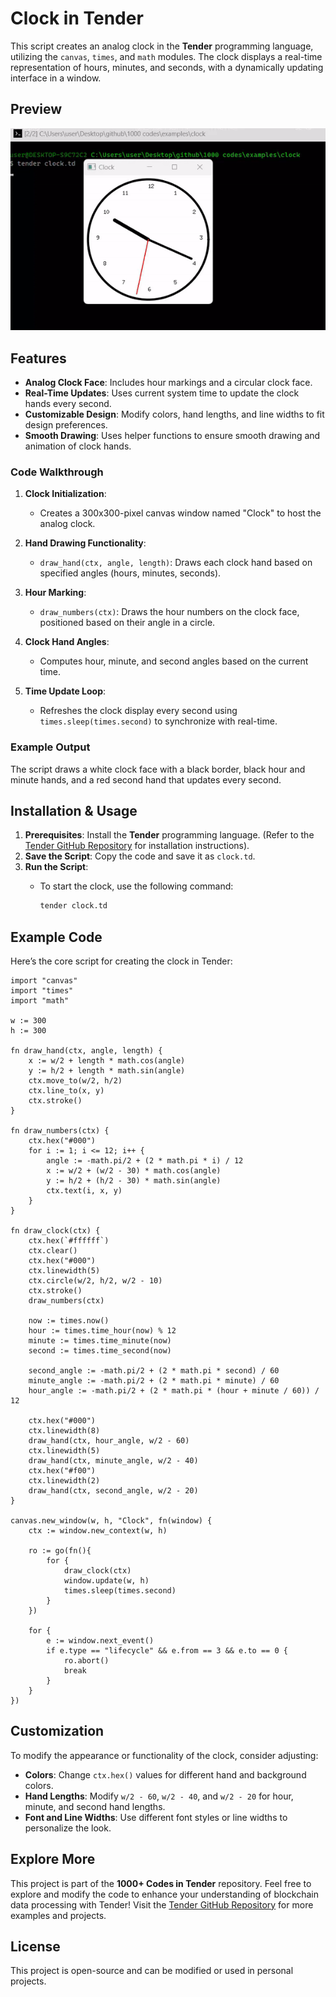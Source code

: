# Clock in Tender

This script creates an analog clock in the **Tender** programming language, utilizing the `canvas`, `times`, and `math` modules. The clock displays a real-time representation of hours, minutes, and seconds, with a dynamically updating interface in a window.

## Preview

![preview](./preview.gif)

## Features

- **Analog Clock Face**: Includes hour markings and a circular clock face.
- **Real-Time Updates**: Uses current system time to update the clock hands every second.
- **Customizable Design**: Modify colors, hand lengths, and line widths to fit design preferences.
- **Smooth Drawing**: Uses helper functions to ensure smooth drawing and animation of clock hands.

### Code Walkthrough

1. **Clock Initialization**:
   - Creates a 300x300-pixel canvas window named "Clock" to host the analog clock.
   
2. **Hand Drawing Functionality**:
   - `draw_hand(ctx, angle, length)`: Draws each clock hand based on specified angles (hours, minutes, seconds).

3. **Hour Marking**:
   - `draw_numbers(ctx)`: Draws the hour numbers on the clock face, positioned based on their angle in a circle.

4. **Clock Hand Angles**:
   - Computes hour, minute, and second angles based on the current time.
   
5. **Time Update Loop**:
   - Refreshes the clock display every second using `times.sleep(times.second)` to synchronize with real-time.

### Example Output

The script draws a white clock face with a black border, black hour and minute hands, and a red second hand that updates every second.

## Installation & Usage

1. **Prerequisites**: Install the **Tender** programming language. (Refer to the [Tender GitHub Repository](https://github.com/2dprototype/tender) for installation instructions).
2. **Save the Script**: Copy the code and save it as `clock.td`.
3. **Run the Script**:
   - To start the clock, use the following command:

     ```bash
     tender clock.td
     ```

## Example Code

Here’s the core script for creating the clock in Tender:

```tender
import "canvas"
import "times"
import "math"

w := 300
h := 300

fn draw_hand(ctx, angle, length) {
	x := w/2 + length * math.cos(angle)
	y := h/2 + length * math.sin(angle)
	ctx.move_to(w/2, h/2)
	ctx.line_to(x, y)
	ctx.stroke()
}

fn draw_numbers(ctx) {
	ctx.hex("#000")
	for i := 1; i <= 12; i++ {
		angle := -math.pi/2 + (2 * math.pi * i) / 12
		x := w/2 + (w/2 - 30) * math.cos(angle)
		y := h/2 + (h/2 - 30) * math.sin(angle)
		ctx.text(i, x, y)
	}
}

fn draw_clock(ctx) {
	ctx.hex(`#ffffff`)
	ctx.clear()
	ctx.hex("#000")
	ctx.linewidth(5)
	ctx.circle(w/2, h/2, w/2 - 10)
	ctx.stroke()
	draw_numbers(ctx)

	now := times.now()
	hour := times.time_hour(now) % 12
	minute := times.time_minute(now)
	second := times.time_second(now)

	second_angle := -math.pi/2 + (2 * math.pi * second) / 60
	minute_angle := -math.pi/2 + (2 * math.pi * minute) / 60
	hour_angle := -math.pi/2 + (2 * math.pi * (hour + minute / 60)) / 12

	ctx.hex("#000")
	ctx.linewidth(8)
	draw_hand(ctx, hour_angle, w/2 - 60)
	ctx.linewidth(5)
	draw_hand(ctx, minute_angle, w/2 - 40)
	ctx.hex("#f00")
	ctx.linewidth(2)
	draw_hand(ctx, second_angle, w/2 - 20)
}

canvas.new_window(w, h, "Clock", fn(window) {
	ctx := window.new_context(w, h)

	ro := go(fn(){
		for {
			draw_clock(ctx)
			window.update(w, h)
			times.sleep(times.second)
		}
	})

	for {
		e := window.next_event()
		if e.type == "lifecycle" && e.from == 3 && e.to == 0 {
			ro.abort()
			break
		}
	}
})
```

## Customization

To modify the appearance or functionality of the clock, consider adjusting:

- **Colors**: Change `ctx.hex()` values for different hand and background colors.
- **Hand Lengths**: Modify `w/2 - 60`, `w/2 - 40`, and `w/2 - 20` for hour, minute, and second hand lengths.
- **Font and Line Widths**: Use different font styles or line widths to personalize the look.

## Explore More

This project is part of the **1000+ Codes in Tender** repository. Feel free to explore and modify the code to enhance your understanding of blockchain data processing with Tender! Visit the [Tender GitHub Repository](https://github.com/2dprototype/tender) for more examples and projects.

## License

This project is open-source and can be modified or used in personal projects.

